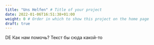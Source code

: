 ```yaml
---
title: "Uns Helfen" # Title of your project
date: 2022-01-06T16:51:38+01:00
weight: 0 # Order in which to show this project on the home page
draft: true
---
```


DE Как нам помочь? Текст бы сюда какой-то
